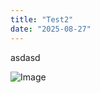 ```yaml
---
title: "Test2"
date: "2025-08-27"
---
```


asdasd

![Image](ProcesBlog/images/images/2025-08-27-billede.png)

